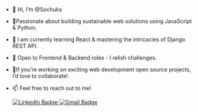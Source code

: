 - 👋 Hi, I’m @Sochuks
- 💞️Passionate about building sustainable web solutions using JavaScript & Python.
- 🌱 I am currently learning React & mastering the intricacies of Django REST API. 
- 👀 Open to Frontend & Backend roles - I relish challenges.
- 🤝If you’re working on exciting web development open source projects, I’d love to collaborate! 
- 📫 Feel free to reach out to me!
  
  <div id="header">
    <a href="https://www.linkedin.com/in/moses-kajang-694480161" target="_blank">
      <img src="https://img.shields.io/badge/Moses Kajang-blue?style=flat&logo=linkedin&logoColor=white" alt="LinkedIn Badge"/>
    </a>

    <a href="mailto:moseschukwumakajang@gmail.com" target="_blank">
      <img src="https://img.shields.io/badge/Moses Kajang-red?style=flat&logo=Gmail&logoColor=white" alt="Gmail Badge"/>
    </a>
  </div>

<!---
Sochuks/Sochuks is a ✨ special ✨ repository because its `README.md` (this file) appears on your GitHub profile.
You can click the Preview link to take a look at your changes.
--->
